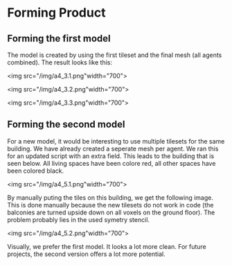 # Forming Product

## Forming the first model

The model is created by using the first tileset and the final mesh (all agents combined). The result looks like this:

<img src="/img/a4_3.1.png"width="700">

<img src="/img/a4_3.2.png"width="700">

<img src="/img/a4_3.3.png"width="700">

## Forming the second model

For a new model, it would be interesting to use multiple tilesets for the same building. We have already created a seperate mesh per agent. We ran this for an updated script with an extra field. This leads to the building that is seen below. All living spaces have been colore red, all other spaces have been colored black.

<img src="/img/a4_5.1.png"width="700">

By manually puting the tiles on this building, we get the following image. This is done manually because the new tilesets do not work in code (the balconies are turned upside down on all voxels on the ground floor). The problem probably lies in the used symetry stencil.

<img src="/img/a4_5.2.png"width="700">

Visually, we prefer the first model. It looks a lot more clean. For future projects, the second version offers a lot more potential.